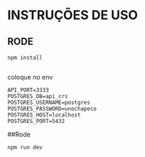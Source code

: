 # INSTRUÇÕES DE USO

## RODE
```JS
npm install
```

```js

```
coloque no env
```JS
API_PORT=3333
POSTGRES_DB=api_crs
POSTGRES_USERNAME=postgres
POSTGRES_PASSWORD=unochapeco
POSTGRES_HOST=localhost
POSTGRES_PORT=5432

```

##Rode 

```js
npm run dev

```
